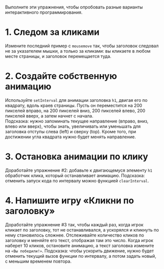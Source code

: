 Выполните эти упражнения, чтобы опробовать разные варианты интерактивного программирования.

# 1. Следом за кликами<br>
Измените последний пример с ```mousemove``` так, чтобы заголовок следовал не за указателем мышки, а только за кликами: вы кликаете в любом месте страницы, и заголовок перемещается туда.

# 2. Создайте собственную анимацию<br>
Используйте ```setInterval``` для анимации заголовка ```h1```, двигая его по квадрату, вдоль краев страницы. Пусть он переместится на 200 пикселей вправо, на 200 пикселей вниз, 200 пикселей влево, 200 пикселей вверх, а затем начнет с начала.<br>
Подсказка: нужно запоминать текущее направление (вправо, вниз, влево или вверх), чтобы знать, увеличивать или уменьшать для заголовка отступы слева (left) и сверху (top). Кроме того, при достижении угла квадрата нужно будет менять направление.

# 3. Остановка анимации по клику<br>
Доработайте упражнение #2: добавьте к двигающемуся элементу ```h1``` обработчик клика, который останавливает анимацию. Подсказка: отменить запуск кода по интервалу можно функцией ```clearInterval```.

# 4. Напишите игру «Кликни по заголовку»<br>
Доработайте упражнение #3 так, чтобы каждый раз, когда игрок кликает по заголовку, тот не останавливался, а ускорялся и кликнуть по нему становилось сложнее. Отслеживайте количество кликов по заголовку и меняйте его текст, отображая там это число. Когда игрок наберет 10 кликов, остановите анимацию, а текст заголовка измените на ```«Вы победили!»```. Подсказка: чтобы ускорить движение, нужно будет отменить текущий вызов функции по интервалу, а потом задать новый, с меньшим временем повтора.